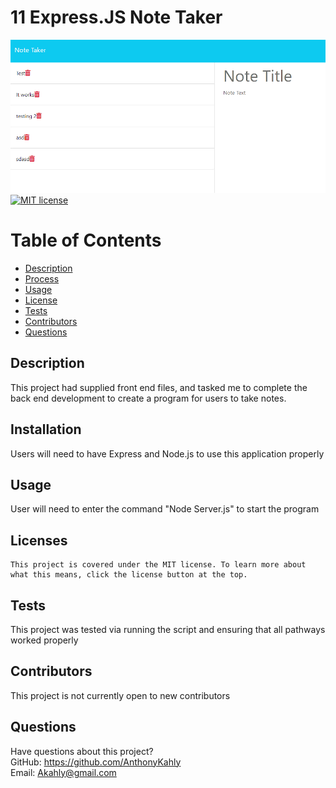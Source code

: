 # 11 Express.JS Note Taker

![White background with Note Taker and small imagery in the center](./photos/image2.png)
[![MIT license](https://img.shields.io/badge/License-MIT-green.svg)](https://lbesson.mit-license.org/)

# Table of Contents

- [Description](#description)
- [Process](#installation)
- [Usage](#usage)
- [License](#license)
- [Tests](#tests)
- [Contributors](#contributors)
- [Questions](#questions)

## Description

This project had supplied front end files, and tasked me to complete the back end development to create a program for users to take notes.

## Installation

Users will need to have Express and Node.js to use this application properly

## Usage

User will need to enter the command "Node Server.js" to start the program

## Licenses

    This project is covered under the MIT license. To learn more about what this means, click the license button at the top.

## Tests

This project was tested via running the script and ensuring that all pathways worked properly

## Contributors

This project is not currently open to new contributors

## Questions

Have questions about this project?  
 GitHub: https://github.com/AnthonyKahly  
 Email: Akahly@gmail.com
